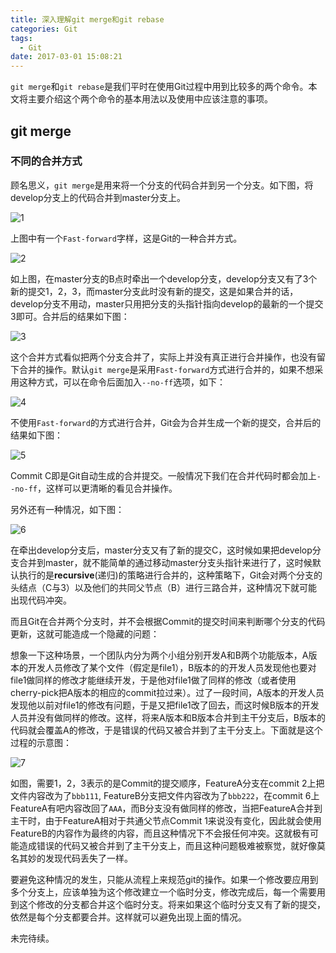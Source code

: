 ```yaml
---
title: 深入理解git merge和git rebase
categories: Git
tags:
  - Git
date: 2017-03-01 15:08:21
---
```


`git merge`和`git rebase`是我们平时在使用Git过程中用到比较多的两个命令。本文将主要介绍这个两个命令的基本用法以及使用中应该注意的事项。

## git merge

### 不同的合并方式

顾名思义，`git merge`是用来将一个分支的代码合并到另一个分支。如下图，将develop分支上的代码合并到master分支上。

![1](http://7xn88v.com1.z0.glb.clouddn.com/dafea7a6a7e2ce161b7b941ad4474186.png)

上图中有一个`Fast-forward`字样，这是Git的一种合并方式。

![2](http://7xn88v.com1.z0.glb.clouddn.com/31c51a26b1165b47797425e5d34a04a4.png)

如上图，在master分支的B点时牵出一个develop分支，develop分支又有了3个新的提交1，2，3，而master分支此时没有新的提交，这是如果合并的话，develop分支不用动，master只用把分支的头指针指向develop的最新的一个提交3即可。合并后的结果如下图：

![3](http://7xn88v.com1.z0.glb.clouddn.com/44379a35e3a385da59d1d996efd017bb.png)

这个合并方式看似把两个分支合并了，实际上并没有真正进行合并操作，也没有留下合并的操作。默认`git merge`是采用`Fast-forward`方式进行合并的，如果不想采用这种方式，可以在命令后面加入`--no-ff`选项，如下：

![4](http://7xn88v.com1.z0.glb.clouddn.com/161174b53c54146aa465eacf41140787.png)

不使用`Fast-forward`的方式进行合并，Git会为合并生成一个新的提交，合并后的结果如下图：

![5](http://7xn88v.com1.z0.glb.clouddn.com/091081cb40b5eedbc5dc4ab2c8e4e13e.png)

Commit C即是Git自动生成的合并提交。一般情况下我们在合并代码时都会加上`--no-ff`，这样可以更清晰的看见合并操作。

另外还有一种情况，如下图：

![6](http://7xn88v.com1.z0.glb.clouddn.com/e92aed55a7593922b525c2723894b202.png)

 在牵出develop分支后，master分支又有了新的提交C，这时候如果把develop分支合并到master，就不能简单的通过移动master分支头指针来进行了，这时候默认执行的是**recursive**(递归)的策略进行合并的，这种策略下，Git会对两个分支的头结点（C与3）以及他们的共同父节点（B）进行三路合并，这种情况下就可能出现代码冲突。

 而且Git在合并两个分支时，并不会根据Commit的提交时间来判断哪个分支的代码更新，这就可能造成一个隐藏的问题：

 想象一下这种场景，一个团队内分为两个小组分别开发A和B两个功能版本，A版本的开发人员修改了某个文件（假定是file1），B版本的的开发人员发现他也要对file1做同样的修改才能继续开发，于是他对file1做了同样的修改（或者使用cherry-pick把A版本的相应的commit拉过来）。过了一段时间，A版本的开发人员发现他以前对file1的修改有问题，于是又把file1改了回去，而这时候B版本的开发人员并没有做同样的修改。这样，将来A版本和B版本合并到主干分支后，B版本的代码就会覆盖A的修改，于是错误的代码又被合并到了主干分支上。下面就是这个过程的示意图：

![7](http://7xn88v.com1.z0.glb.clouddn.com/51b92d9f3934ffa53a1f2c9770a9895f.png)

如图，需要1，2，3表示的是Commit的提交顺序，FeatureA分支在commit 2上把文件内容改为了`bbb111`, FeatureB分支把文件内容改为了`bbb222`，在commit 6上FeatureA有吧内容改回了`AAA`，而B分支没有做同样的修改，当把FeatureA合并到主干时，由于FeatureA相对于共通父节点Commit 1来说没有变化，因此就会使用FeatureB的内容作为最终的内容，而且这种情况下不会报任何冲突。这就极有可能造成错误的代码又被合并到了主干分支上，而且这种问题极难被察觉，就好像莫名其妙的发现代码丢失了一样。

要避免这种情况的发生，只能从流程上来规范git的操作。如果一个修改要应用到多个分支上，应该单独为这个修改建立一个临时分支，修改完成后，每一个需要用到这个修改的分支都合并这个临时分支。将来如果这个临时分支又有了新的提交，依然是每个分支都要合并。这样就可以避免出现上面的情况。

未完待续。
